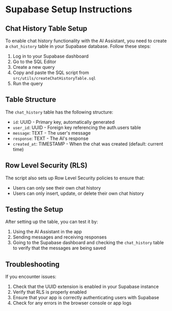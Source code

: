 # Supabase Setup Instructions

## Chat History Table Setup

To enable chat history functionality with the AI Assistant, you need to create a `chat_history` table in your Supabase database. Follow these steps:

1. Log in to your Supabase dashboard
2. Go to the SQL Editor
3. Create a new query
4. Copy and paste the SQL script from `src/utils/createChatHistoryTable.sql`
5. Run the query

## Table Structure

The `chat_history` table has the following structure:

- `id`: UUID - Primary key, automatically generated
- `user_id`: UUID - Foreign key referencing the auth.users table
- `message`: TEXT - The user's message
- `response`: TEXT - The AI's response
- `created_at`: TIMESTAMP - When the chat was created (default: current time)

## Row Level Security (RLS)

The script also sets up Row Level Security policies to ensure that:

- Users can only see their own chat history
- Users can only insert, update, or delete their own chat history

## Testing the Setup

After setting up the table, you can test it by:

1. Using the AI Assistant in the app
2. Sending messages and receiving responses
3. Going to the Supabase dashboard and checking the `chat_history` table to verify that the messages are being saved

## Troubleshooting

If you encounter issues:

1. Check that the UUID extension is enabled in your Supabase instance
2. Verify that RLS is properly enabled
3. Ensure that your app is correctly authenticating users with Supabase
4. Check for any errors in the browser console or app logs 